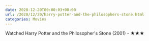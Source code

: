 ```yaml
---
date: 2020-12-20T00:00:03+00:00
url: /2020/12/20/harry-potter-and-the-philosophers-stone.html
categories: Movies
---
```

Watched Harry Potter and the Philosopher's Stone (2001) - ★★★




